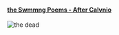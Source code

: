 #### [the Swmmng Poems - After Calvnio](https://rebleo.github.io/afterCalvino/)
![the dead](https://github.com/rebleo/afterCalvino/blob/master/imgs/IC_00.gif)
